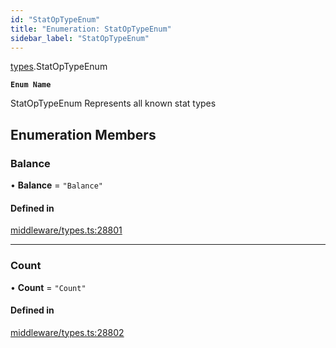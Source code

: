 ```yaml
---
id: "StatOpTypeEnum"
title: "Enumeration: StatOpTypeEnum"
sidebar_label: "StatOpTypeEnum"
---
```


[types](../../../modules/Types/Types.md).StatOpTypeEnum

**`Enum Name`**

 StatOpTypeEnum
 Represents all known stat types

## Enumeration Members

### Balance

• **Balance** = ``"Balance"``

#### Defined in

[middleware/types.ts:28801](https://github.com/PolymeshAssociation/polymesh-sdk/blob/de58d40fd/src/middleware/types.ts#L28801)

___

### Count

• **Count** = ``"Count"``

#### Defined in

[middleware/types.ts:28802](https://github.com/PolymeshAssociation/polymesh-sdk/blob/de58d40fd/src/middleware/types.ts#L28802)
